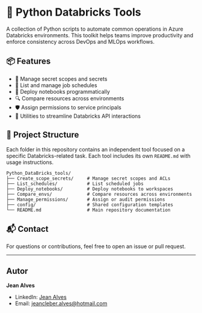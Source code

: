 # 🧰 Python Databricks Tools

A collection of Python scripts to automate common operations in Azure Databricks environments. This toolkit helps teams improve productivity and enforce consistency across DevOps and MLOps workflows.

## 📦 Features

- 🔐 Manage secret scopes and secrets  
- 📅 List and manage job schedules  
- 📁 Deploy notebooks programmatically  
- 🔍 Compare resources across environments  
- 🛡️ Assign permissions to service principals  
- 🧪 Utilities to streamline Databricks API interactions  

## 📂 Project Structure

Each folder in this repository contains an independent tool focused on a specific Databricks-related task. Each tool includes its own `README.md` with usage instructions.

```
Python_DataBricks_tools/
├── Create_scope_secrets/     # Manage secret scopes and ACLs
├── List_schedules/           # List scheduled jobs
├── Deploy_notebooks/         # Deploy notebooks to workspaces
├── Compare_envs/             # Compare resources across environments
├── Manage_permissions/       # Assign or audit permissions
├── config/                   # Shared configuration templates
└── README.md                 # Main repository documentation
```

## 📬 Contact

For questions or contributions, feel free to open an issue or pull request.

---

## Autor  
**Jean Alves**  
- LinkedIn: [Jean Alves](https://www.linkedin.com/in/jean-alves-6671a7105/)  
- Email: jeancleber.alves@hotmail.com
